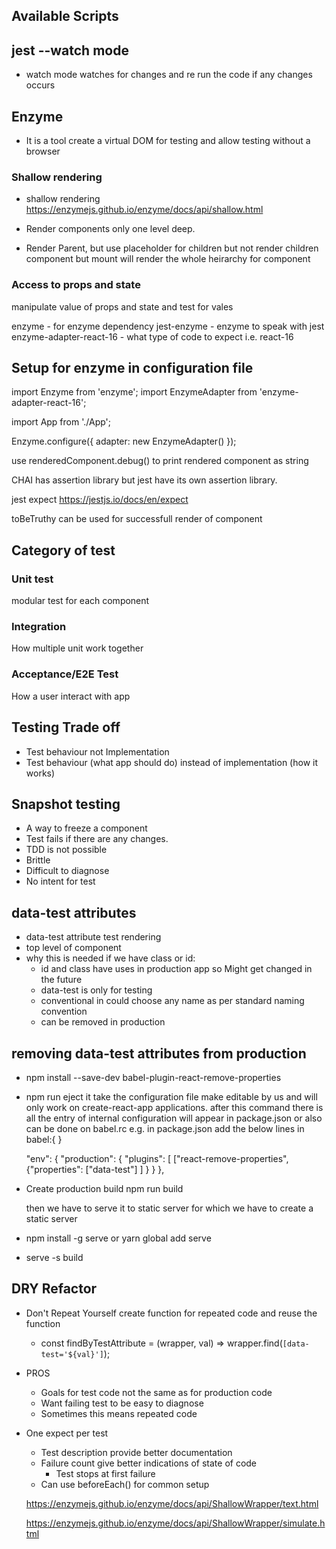 ## Available Scripts

## jest --watch mode

- watch mode watches for changes and re run the code if any changes occurs

## Enzyme

- It is a tool create a virtual DOM for testing and allow testing without a browser

### Shallow rendering

- shallow rendering https://enzymejs.github.io/enzyme/docs/api/shallow.html

- Render components only one level deep.
- Render Parent, but use placeholder for children but not render children component
    but mount will render the whole heirarchy for component

### Access to props and state
manipulate value of props and state and test for vales

enzyme - for enzyme dependency
jest-enzyme - enzyme to speak with jest
enzyme-adapter-react-16 - what type of code to expect i.e. react-16

## Setup for enzyme in configuration file

import Enzyme from 'enzyme';
import EnzymeAdapter from 'enzyme-adapter-react-16';

import App from './App';

Enzyme.configure({ adapter: new EnzymeAdapter() });

use renderedComponent.debug() to print rendered component as string

CHAI has assertion library but jest have its own assertion library.

jest expect https://jestjs.io/docs/en/expect

toBeTruthy can be used for successfull render of component

## Category of test
 ### Unit test
 modular test for each component
 ### Integration
 How multiple unit work together
 ### Acceptance/E2E Test
 How a user interact with app

## Testing Trade off
 - Test behaviour not Implementation
 - Test behaviour (what app should do) instead of implementation (how it works)

## Snapshot testing
- A way to freeze a component
- Test fails if there are any changes.
- TDD is not possible
- Brittle
- Difficult to diagnose
- No intent for test

## data-test attributes
- data-test attribute test rendering
- top level of component
- why this is needed if we have class or id: 
    - id and class have uses in production app so Might get changed in the future
    - data-test is only for testing
    - conventional in could choose any name as per standard naming convention 
    - can be removed in production
## removing data-test attributes from production

- npm install --save-dev babel-plugin-react-remove-properties

- npm run eject
    it take the configuration file make editable by us and will only work on create-react-app applications.
    after this command there is all the entry of internal configuration will appear in package.json or also can be done on babel.rc
    e.g. in package.json add the below lines in babel:{ }

    "env": {
        "production": {
            "plugins": [
            ["react-remove-properties", {"properties": ["data-test"]
            ]
        }
        }
    },

- Create production build
    npm run build

    then we have to serve it to static server for which we have to create a static server

- npm install -g serve or yarn global add serve

- serve -s build

## DRY Refactor
- Don't Repeat Yourself
    create function for repeated code and reuse the function
    - const findByTestAttribute = (wrapper, val) => wrapper.find(`[data-test='${val}']`);

- PROS
    - Goals for test code not the same as for production code
    - Want failing test to be easy to diagnose
    - Sometimes this means repeated code

- One expect per test
    - Test description provide better documentation
    - Failure count give better indications of state of code
        - Test stops at first failure
    - Can use beforeEach() for common setup


    https://enzymejs.github.io/enzyme/docs/api/ShallowWrapper/text.html

    https://enzymejs.github.io/enzyme/docs/api/ShallowWrapper/simulate.html

    












